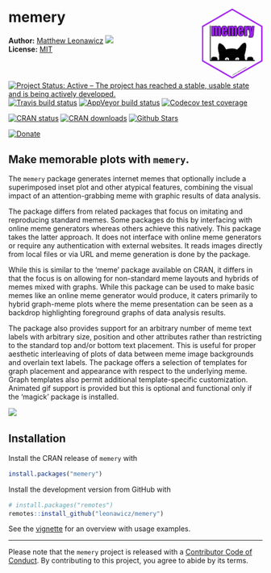 
<!-- README.md is generated from README.Rmd. Please edit that file -->

# memery <img src="man/figures/logo.png" style="margin-left:10px;margin-bottom:5px;" width="120" align="right">

**Author:** [Matthew Leonawicz](https://github.com/leonawicz)
<a href="https://orcid.org/0000-0001-9452-2771" target="orcid.widget">
<image class="orcid" src="https://members.orcid.org/sites/default/files/vector_iD_icon.svg" height="16"></a>
<br/> **License:** [MIT](https://opensource.org/licenses/MIT)<br/>

[![Project Status: Active – The project has reached a stable, usable
state and is being actively
developed.](http://www.repostatus.org/badges/latest/active.svg)](http://www.repostatus.org/#active)
[![Travis build
status](https://travis-ci.org/leonawicz/memery.svg?branch=master)](https://travis-ci.org/leonawicz/memery)
[![AppVeyor build
status](https://ci.appveyor.com/api/projects/status/github/leonawicz/memery?branch=master&svg=true)](https://ci.appveyor.com/project/leonawicz/memery)
[![Codecov test
coverage](https://codecov.io/gh/leonawicz/memery/branch/master/graph/badge.svg)](https://codecov.io/gh/leonawicz/memery?branch=master)

[![CRAN
status](http://www.r-pkg.org/badges/version/memery)](https://cran.r-project.org/package=memery)
[![CRAN
downloads](http://cranlogs.r-pkg.org/badges/grand-total/memery)](https://cran.r-project.org/package=memery)
[![Github
Stars](https://img.shields.io/github/stars/leonawicz/memery.svg?style=social&label=Github)](https://github.com/leonawicz/memery)

[![Donate](https://img.shields.io/badge/Donate-Buy%20me%20a%20coffee-yellowgreen.svg)](https://ko-fi.com/leonawicz)

## Make memorable plots with `memery`.

The `memery` package generates internet memes that optionally include a
superimposed inset plot and other atypical features, combining the
visual impact of an attention-grabbing meme with graphic results of data
analysis.

The package differs from related packages that focus on imitating and
reproducing standard memes. Some packages do this by interfacing with
online meme generators whereas others achieve this natively. This
package takes the latter approach. It does not interface with online
meme generators or require any authentication with external websites. It
reads images directly from local files or via URL and meme generation is
done by the package.

While this is similar to the ‘meme’ package available on CRAN, it
differs in that the focus is on allowing for non-standard meme layouts
and hybrids of memes mixed with graphs. While this package can be used
to make basic memes like an online meme generator would produce, it
caters primarily to hybrid graph-meme plots where the meme presentation
can be seen as a backdrop highlighting foreground graphs of data
analysis results.

The package also provides support for an arbitrary number of meme text
labels with arbitrary size, position and other attributes rather than
restricting to the standard top and/or bottom text placement. This is
useful for proper aesthetic interleaving of plots of data between meme
image backgrounds and overlain text labels. The package offers a
selection of templates for graph placement and appearance with respect
to the underlying meme. Graph templates also permit additional
template-specific customization. Animated gif support is provided but
this is optional and functional only if the ‘magick’ package is
installed.

![](https://leonawicz.github.io/memery/articles/meme4d.jpg)

## Installation

Install the CRAN release of `memery` with

``` r
install.packages("memery")
```

Install the development version from GitHub with

``` r
# install.packages("remotes")
remotes::install_github("leonawicz/memery")
```

See the
[vignette](https://leonawicz.github.io/memery/articles/memery.html) for
an overview with usage examples.

-----

Please note that the `memery` project is released with a [Contributor
Code of
Conduct](https://github.com/leonawicz/memery/blob/master/CODE_OF_CONDUCT.md).
By contributing to this project, you agree to abide by its terms.
